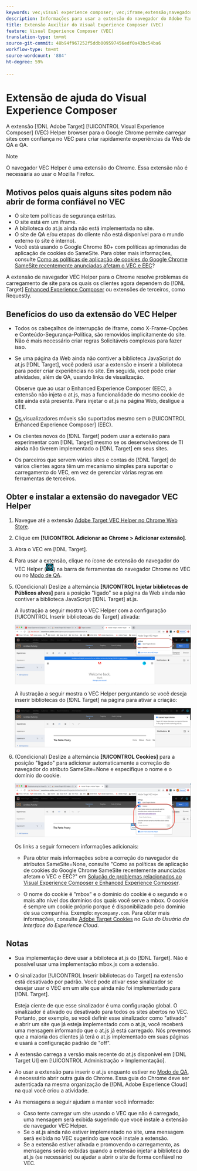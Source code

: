 ```yaml
---
keywords: vec;visual experience composer; vec;iframe;extensão;navegador
description: Informações para usar a extensão do navegador do Adobe Target Visual Experience Composer (VEC) Helper para carregar sites de maneira confiável no VEC a fim de criar e testar rapidamente experiências de QA.
title: Extensão Auxiliar do Visual Experience Composer (VEC)
feature: Visual Experience Composer (VEC)
translation-type: tm+mt
source-git-commit: 48b94f967252f5ddb009597456edf0a43bc54ba6
workflow-type: tm+mt
source-wordcount: '884'
ht-degree: 59%

---
```



# Extensão de ajuda do Visual Experience Composer

A extensão [!DNL Adobe Target] [!UICONTROL Visual Experience Composer] (VEC) Helper browser para o Google Chrome permite carregar sites com confiança no VEC para criar rapidamente experiências da Web de QA e QA.

>[!NOTE]
>
>O navegador VEC Helper é uma extensão do Chrome. Essa extensão não é necessária ao usar o Mozilla Firefox.

## Motivos pelos quais alguns sites podem não abrir de forma confiável no VEC

* O site tem políticas de segurança estritas.
* O site está em um iframe.
* A biblioteca do at.js ainda não está implementada no site.
* O site de QA e/ou etapas do cliente não está disponível para o mundo externo (o site é interno).
* Você está usando o Google Chrome 80+ com políticas aprimoradas de aplicação de cookies do SameSite. Para obter mais informações, consulte [Como as políticas de aplicação de cookies do Google Chrome SameSite recentemente anunciadas afetam o VEC e EEC](/help/c-experiences/c-visual-experience-composer/r-troubleshoot-composer/issues-related-to-the-visual-experience-composer-vec-and-enhanced-experience-composer-eec.md#samesite)?

A extensão de navegador VEC Helper para o Chrome resolve problemas de carregamento de site para os quais os clientes agora dependem do [!DNL Target] [Enhanced Experience Composer](/help/administrating-target/visual-experience-composer-set-up.md#eec) ou extensões de terceiros, como Requestly.

## Benefícios do uso da extensão do VEC Helper

* Todos os cabeçalhos de interrupção de iframe, como X-Frame-Opções e Conteúdo-Segurança-Política, são removidos implicitamente do site. Não é mais necessário criar regras Solicitáveis complexas para fazer isso.
* Se uma página da Web ainda não contiver a biblioteca JavaScript do at.js [!DNL Target], você poderá usar a extensão e inserir a biblioteca para poder criar experiências no site. Em seguida, você pode criar atividades, além de QA, usando links de visualização.

   Observe que ao usar o Enhanced Experience Composer (EEC), a extensão não injeta o at.js, mas a funcionalidade do mesmo cookie de site ainda está presente. Para injetar o at.js na página Web, desligue a CEE.

* [Os ](/help/c-experiences/c-visual-experience-composer/mobile-viewports.md) visualizadores móveis são suportados mesmo sem o  [!UICONTROL Enhanced Experience Composer] (EEC).
* Os clientes novos do [!DNL Target] podem usar a extensão para experimentar com [!DNL Target] mesmo se os desenvolvedores de TI ainda não tiverem implementado o [!DNL Target] em seus sites.
* Os parceiros que servem vários sites e contas do [!DNL Target] de vários clientes agora têm um mecanismo simples para suportar o carregamento do VEC, em vez de gerenciar várias regras em ferramentas de terceiros.

## Obter e instalar a extensão do navegador VEC Helper

1. Navegue até a extensão [Adobe Target VEC Helper no Chrome Web Store](https://chrome.google.com/webstore/detail/adobe-target-vec-helper/ggjpideecfnbipkacplkhhaflkdjagak).
1. Clique em **[!UICONTROL Adicionar ao Chrome > Adicionar extensão]**.
1. Abra o VEC em [!DNL Target].
1. Para usar a extensão, clique no ícone de extensão do navegador do VEC Helper (![ícone do VEC Helper](/help/c-experiences/c-visual-experience-composer/r-troubleshoot-composer/assets/vec-help-extension.png)) na barra de ferramentas do navegador Chrome no VEC ou no [Modo de QA](/help/c-activities/c-activity-qa/activity-qa.md).
1. (Condicional) Deslize a alternância **[!UICONTROL Injetar bibliotecas de Públicos alvos]** para a posição &quot;ligado&quot; se a página da Web ainda não contiver a biblioteca JavaScript [!DNL Target] at.js.

   A ilustração a seguir mostra o VEC Helper com a configuração [!UICONTROL Inserir bibliotecas do Target] ativada:

   ![VEC Helper 1](/help/c-experiences/c-visual-experience-composer/r-troubleshoot-composer/assets/vec-help-extension-1.png)

   A ilustração a seguir mostra o VEC Helper perguntando se você deseja inserir bibliotecas do [!DNL Target] na página para ativar a criação:

   ![VEC Helper 2](/help/c-experiences/c-visual-experience-composer/r-troubleshoot-composer/assets/vec-helper.png)

1. (Condicional) Deslize a alternância **[!UICONTROL Cookies]** para a posição &quot;ligado&quot; para adicionar automaticamente a correção do navegador do atributo SameSite=None e especifique o nome e o domínio do cookie.

   ![Os cookies alternam na extensão auxiliar VEC](/help/c-experiences/c-visual-experience-composer/r-troubleshoot-composer/assets/cookies-vec-helper.png)

   Os links a seguir fornecem informações adicionais:

   * Para obter mais informações sobre a correção do navegador de atributos SameSite=None, consulte &quot;Como as políticas de aplicação de cookies do Google Chrome SameSite recentemente anunciadas afetam o VEC e EEC?&quot; em [Solução de problemas relacionados ao Visual Experience Composer e Enhanced Experience Composer](/help/c-experiences/c-visual-experience-composer/r-troubleshoot-composer/issues-related-to-the-visual-experience-composer-vec-and-enhanced-experience-composer-eec.md#samesite).

   * O nome do cookie é &quot;mbox&quot; e o domínio do cookie é o segundo e o mais alto nível dos domínios dos quais você serve a mbox. O cookie é sempre um cookie próprio porque é disponibilizado pelo domínio de sua companhia. Exemplo: `mycompany.com`. Para obter mais informações, consulte [Adobe Target Cookies](https://experienceleague.adobe.com/docs/core-services/interface/ec-cookies/cookies-target.html) no *Guia do Usuário da Interface do Experience Cloud*.

## Notas

* Sua implementação deve usar a biblioteca at.js do [!DNL Target]. Não é possível usar uma implementação mbox.js com a extensão.
* O sinalizador [!UICONTROL Inserir bibliotecas do Target] na extensão está desativado por padrão. Você pode ativar esse sinalizador se desejar usar o VEC em um site que ainda não foi implementado para [!DNL Target].

   Esteja ciente de que esse sinalizador é uma configuração global. O sinalizador é ativado ou desativado para todos os sites abertos no VEC. Portanto, por exemplo, se você definir esse sinalizador como &quot;ativado&quot; e abrir um site que já esteja implementado com o at.js, você receberá uma mensagem informando que o at.js já está carregado. Nós prevemos que a maioria dos clientes já terá o at.js implementado em suas páginas e usará a configuração padrão de &quot;off&quot;.

* A extensão carrega a versão mais recente do at.js disponível em [!DNL Target UI] em [!UICONTROL Administração > Implementação].
* Ao usar a extensão para inserir o at.js enquanto estiver no [Modo de QA](/help/c-activities/c-activity-qa/activity-qa.md), é necessário abrir outra guia do Chrome. Essa guia do Chrome deve ser autenticada na mesma organização de [!DNL Adobe Experience Cloud] na qual você criou a atividade.
* As mensagens a seguir ajudam a manter você informado:

   * Caso tente carregar um site usando o VEC que não é carregado, uma mensagem será exibida sugerindo que você instale a extensão de navegador VEC Helper.
   * Se o at.js ainda não estiver implementado no site, uma mensagem será exibida no VEC sugerindo que você instale a extensão.
   * Se a extensão estiver ativada e promovendo o carregamento, as mensagens serão exibidas quando a extensão injetar a biblioteca do at.js (se necessário) ou ajudar a abrir o site de forma confiável no VEC.

